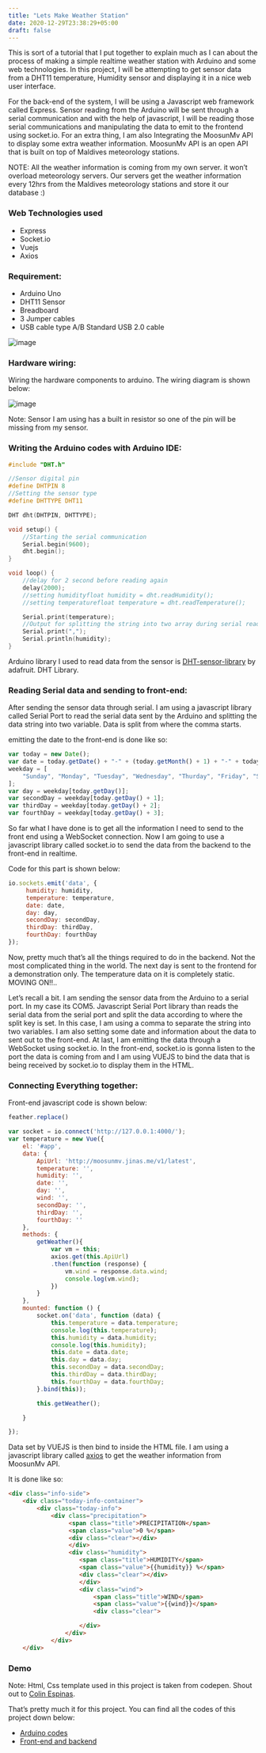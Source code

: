 ```yaml
---
title: "Lets Make Weather Station"
date: 2020-12-29T23:38:29+05:00
draft: false
---
```


This is sort of a tutorial that I put together to explain much as I can about the process of making a simple realtime weather station with Arduino and some web technologies. In this project, I will be attempting to get sensor data from a DHT11 temperature, Humidity sensor and displaying it in a nice web user interface.

For the back-end of the system, I will be using a Javascript web framework called Express. Sensor reading from the Arduino will be sent through a serial communication and with the help of javascript, I will be reading those serial communications and manipulating the data to emit to the frontend using socket.io. For an extra thing, I am also Integrating the MoosunMv API to display some extra weather information. MoosunMv API is an open API that is built on top of Maldives meteorology stations.

NOTE: All the weather information is coming from my own server. it won’t overload meteorology servers. Our servers get the weather information every 12hrs from the Maldives meteorology stations and store it our database :)

### Web Technologies used
 - Express
 - Socket.io
 - Vuejs
 - Axios

### Requirement:
 - Arduino Uno
 - DHT11 Sensor
 - Breadboard
 - 3 Jumper cables
 - USB cable type A/B Standard USB 2.0 cable

![image](https://boring-dragon.sgp1.digitaloceanspaces.com/images/components.avif)


### Hardware wiring:

Wiring the hardware components to arduino. The wiring diagram is shown below:

![image](https://boring-dragon.sgp1.digitaloceanspaces.com/images/DHT11-with-Arduino-UNO-wiring-diagram-schematic.avif)


Note: Sensor I am using has a built in resistor so one of the pin will be missing from my sensor.

### Writing the Arduino codes with Arduino IDE:
```c
#include "DHT.h"

//Sensor digital pin
#define DHTPIN 8
//Setting the sensor type
#define DHTTYPE DHT11

DHT dht(DHTPIN, DHTTYPE);

void setup() {
    //Starting the serial communication
    Serial.begin(9600);
    dht.begin();
}

void loop() {
    //delay for 2 second before reading again
    delay(2000);
    //setting humidityfloat humidity = dht.readHumidity();
    //setting temperaturefloat temperature = dht.readTemperature();

    Serial.print(temperature);
    //Output for splitting the string into two array during serial read.
    Serial.print(",");
    Serial.println(humidity);
}
```

Arduino library I used to read data from the sensor is [DHT-sensor-library](https://github.com/adafruit/DHT-sensor-library) by adafruit. DHT Library.

### Reading Serial data and sending to front-end:

After sending the sensor data through serial. I am using a javascript library called Serial Port to read the serial data sent by the Arduino and splitting the data string into two variable. Data is split from where the comma starts.

emitting the date to the front-end is done like so:

```js
var today = new Date();
var date = today.getDate() + "-" + (today.getMonth() + 1) + "-" + today.getFullYear();
weekday = [
    "Sunday", "Monday", "Tuesday", "Wednesday", "Thurday", "Friday", "Saturday"
];
var day = weekday[today.getDay()];
var secondDay = weekday[today.getDay() + 1];
var thirdDay = weekday[today.getDay() + 2];
var fourthDay = weekday[today.getDay() + 3];
```

So far what I have done is to get all the information I need to send to the front end using a WebSocket connection. Now I am going to use a javascript library called socket.io to send the data from the backend to the front-end in realtime.

Code for this part is shown below:
```js
io.sockets.emit('data', {
     humidity: humidity,
     temperature: temperature,
     date: date,
     day: day,
     secondDay: secondDay,
     thirdDay: thirdDay,
     fourthDay: fourthDay
});
```
Now, pretty much that’s all the things required to do in the backend. Not the most complicated thing in the world. The next day is sent to the frontend for a demonstration only. The temperature data on it is completely static. MOVING ON!!..

Let’s recall a bit. I am sending the sensor data from the Arduino to a serial port. In my case its COM5. Javascript Serial Port library than reads the serial data from the serial port and split the data according to where the split key is set. In this case, I am using a comma to separate the string into two variables. I am also setting some date and information about the data to sent out to the front-end. At last, I am emitting the data through a WebSocket using socket.io. In the front-end, socket.io is gonna listen to the port the data is coming from and I am using VUEJS to bind the data that is being received by socket.io to display them in the HTML.

### Connecting Everything together:
Front-end javascript code is shown below:
```js
feather.replace()

var socket = io.connect('http://127.0.0.1:4000/');
var temperature = new Vue({
    el: '#app',
    data: {
        ApiUrl: 'http://moosunmv.jinas.me/v1/latest',
        temperature: '',
        humidity: '',
        date: '',
        day: '',
        wind: '',
        secondDay: '',
        thirdDay: '',
        fourthDay: ''
    },
    methods: {
        getWeather(){
            var vm = this;
            axios.get(this.ApiUrl)
            .then(function (response) {
                vm.wind = response.data.wind;
                console.log(vm.wind);
            })
        }
    },
    mounted: function () {
        socket.on('data', function (data) {
            this.temperature = data.temperature;
            console.log(this.temperature);
            this.humidity = data.humidity;
            console.log(this.humidity);
            this.date = data.date;
            this.day = data.day;
            this.secondDay = data.secondDay;
            this.thirdDay = data.thirdDay;
            this.fourthDay = data.fourthDay;
        }.bind(this));

        this.getWeather();

    }

});
```
Data set by VUEJS is then bind to inside the HTML file. I am using a javascript library called [axios](https://github.com/axios/axios) to get the weather information from MoosunMv API.

It is done like so:

```html
<div class="info-side">
    <div class="today-info-container">
        <div class="today-info">
            <div class="precipitation">
                 <span class="title">PRECIPITATION</span>
                 <span class="value">0 %</span>
                 <div class="clear"></div>
                 </div>
                 <div class="humidity"> 
                    <span class="title">HUMIDITY</span>
                    <span class="value">{{humidity}} %</span>
                    <div class="clear"></div>
                    </div>
                    <div class="wind"> 
                        <span class="title">WIND</span>
                        <span class="value">{{wind}}</span>
                        <div class="clear">

                    </div>
                </div>
            </div>
    </div>
```

### Demo

Note: Html, Css template used in this project is taken from codepen. Shout out to [Colin Espinas](https://codepen.io/Call_in/pen/pMYGbZ).

That’s pretty much it for this project. You can find all the codes of this project down below:

- [Arduino codes](https://github.com/jinas123/weather-station-arduino)
- [Front-end and backend](https://github.com/jinas123/weather-station)